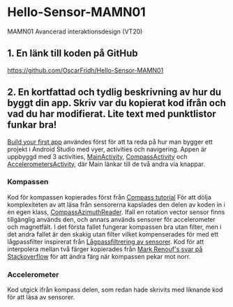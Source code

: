 # Hello-Sensor-MAMN01
MAMN01 Avancerad interaktionsdesign (VT20)

## 1. En länk till koden på GitHub
https://github.com/OscarFridh/Hello-Sensor-MAMN01

## 2. En kortfattad och tydlig beskrivning av hur du byggt din app. Skriv var du kopierat kod ifrån och vad du har modifierat. Lite text med punktlistor funkar bra!

[Build your first app](https://developer.android.com/training/basics/firstapp/index.html) användes först för att ta reda på hur man bygger ett projekt i Android Studio med vyer, activities och navigering.
Appen är uppbyggd med 3 activities, [MainActivity](app/src/main/java/com/example/myfirstapp/MainActivity.java), [CompassActivity](app/src/main/java/com/example/myfirstapp/CompassActivity.java) och [AccelerometersActivity](app/src/main/java/com/example/myfirstapp/AccelerometersActivity.java), där Main länkar till de två andra via knappar.

### Kompassen
Kod för kompassen kopierades först från [Compass tutorial](https://www.wlsdevelop.com/index.php/en/blog?option=com_content&view=article&id=38)
För att dölja komplexiteten av att läsa från sensorerna kapslades den delen av koden in i en egen klass, [CompassAzimuthReader](app/src/main/java/com/example/myfirstapp/CompassAzimuthReader.java).
Ifall en rotation vector sensor finns tillgänglig används den, och annars används sensorer för accelerometer och magnetfält.
I det första fallet fungerar kompassen bra utan filter, men i det andra fallet är den skakig utan filter vilket kompenserades för med ett lågpassfilter inspirerat från [Lågpassfiltrering av sensorer](https://www.built.io/blog/applying-low-pass-filter-to-android-sensor-s-readings).
Kod för att interpolera mellan två färger kopierades från [Mark Renouf's svar på Stackoverflow](https://stackoverflow.com/questions/4414673/android-color-between-two-colors-based-on-percentage) för att ändra färg när kompassen pekar mot norr.

### Accelerometer
Kod utgick ifrån kompass delen, som redan hade skrivits med liknande kod för att läsa av sensorer.
